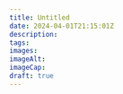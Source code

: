 ```yaml
---
title: Untitled
date: 2024-04-01T21:15:01Z
description: 
tags: 
images: 
imageAlt: 
imageCap: 
draft: true
---
```


